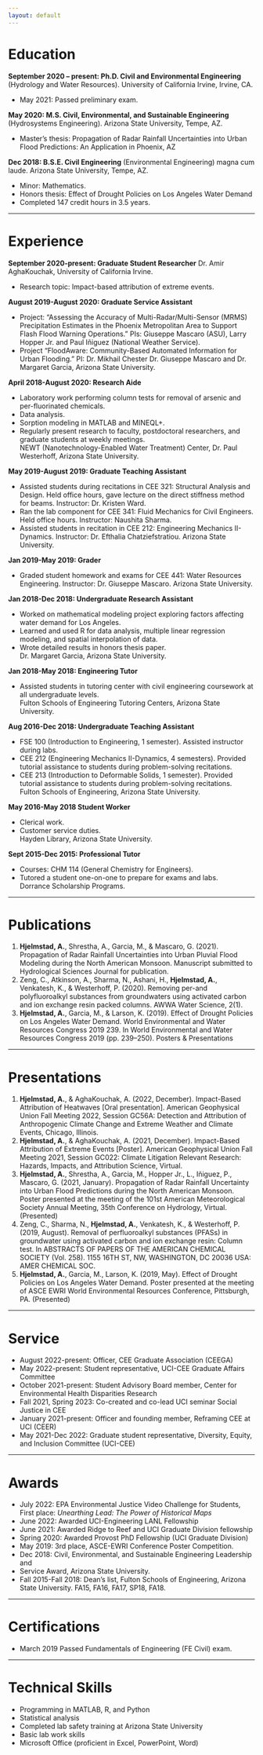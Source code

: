 ```yaml
---
layout: default
---
```


# Education
**September 2020 – present: Ph.D. Civil and Environmental Engineering** (Hydrology and Water Resources). University of California Irvine, Irvine, CA.  
- May 2021: Passed preliminary exam.

**May 2020: M.S. Civil, Environmental, and Sustainable Engineering**
(Hydrosystems Engineering). Arizona State University, Tempe, AZ.  
- Master’s thesis: Propagation of Radar Rainfall Uncertainties into
Urban Flood Predictions: An Application in Phoenix, AZ

**Dec 2018:  B.S.E. Civil Engineering** (Environmental Engineering) magna cum
laude. Arizona State University, Tempe, AZ.  
- Minor: Mathematics.  
- Honors thesis: Effect of Drought Policies on Los Angeles Water
Demand  
- Completed 147 credit hours in 3.5 years.

---
# Experience
**September 2020-present: Graduate Student Researcher**
Dr. Amir AghaKouchak, University of California Irvine.  
- Research topic: Impact-based attribution of extreme events. 

**August 2019-August 2020: Graduate Service Assistant**  
- Project: “Assessing the Accuracy of Multi-Radar/Multi-Sensor
(MRMS) Precipitation Estimates in the Phoenix Metropolitan Area
to Support Flash Flood Warning Operations.” PIs: Giuseppe Mascaro
(ASU), Larry Hopper Jr. and Paul Iñiguez (National Weather
Service).  
- Project “FloodAware: Community-Based Automated Information for
Urban Flooding.” PI: Dr. Mikhail Chester
Dr. Giuseppe Mascaro and Dr. Margaret Garcia, Arizona State
University.  

**April 2018-August 2020: Research Aide**  
- Laboratory work performing column tests for removal of arsenic and
per-fluorinated chemicals.  
- Data analysis.  
- Sorption modeling in MATLAB and MINEQL+.  
- Regularly present research to faculty, postdoctoral researchers, and
graduate students at weekly meetings.  
NEWT (Nanotechnology-Enabled Water Treatment) Center, Dr. Paul
Westerhoff, Arizona State University.

**May 2019-August 2019: Graduate Teaching Assistant**  
- Assisted students during recitations in CEE 321: Structural
Analysis and Design. Held office hours, gave lecture on the
direct stiffness method for beams. Instructor: Dr. Kristen Ward.  
- Ran the lab component for CEE 341: Fluid Mechanics for Civil
Engineers. Held office hours. Instructor: Naushita Sharma.  
- Assisted students in recitation in CEE 212: Engineering
Mechanics II-Dynamics. Instructor: Dr. Efthalia Chatziefstratiou.
Arizona State University.  

**Jan 2019-May 2019: Grader**  
- Graded student homework and exams for CEE 441: Water
Resources Engineering. Instructor: Dr. Giuseppe Mascaro.
Arizona State University.  

**Jan 2018-Dec 2018: Undergraduate Research Assistant**  
- Worked on mathematical modeling project exploring factors
affecting water demand for Los Angeles.  
- Learned and used R for data analysis, multiple linear regression
modeling, and spatial interpolation of data.  
- Wrote detailed results in honors thesis paper.  
Dr. Margaret Garcia, Arizona State University.  

**Jan 2018-May 2018: Engineering Tutor**  
- Assisted students in tutoring center with civil engineering
coursework at all undergraduate levels.  
Fulton Schools of Engineering Tutoring Centers, Arizona State
University.  

**Aug 2016-Dec 2018: Undergraduate Teaching Assistant**  
- FSE 100 (Introduction to Engineering, 1 semester). Assisted
instructor during labs.  
- CEE 212 (Engineering Mechanics II-Dynamics, 4 semesters).
Provided tutorial assistance to students during problem-solving
recitations.  
- CEE 213 (Introduction to Deformable Solids, 1 semester).
Provided tutorial assistance to students during problem-solving
recitations.  
Fulton Schools of Engineering, Arizona State University.  

**May 2016-May 2018 Student Worker**  
- Clerical work.  
- Customer service duties.  
Hayden Library, Arizona State University.    

**Sept 2015-Dec 2015: Professional Tutor**  
- Courses: CHM 114 (General Chemistry for Engineers).  
- Tutored a student one-on-one to prepare for exams and labs.  
Dorrance Scholarship Programs.  

---
# Publications
1. **Hjelmstad, A.**, Shrestha, A., Garcia, M., & Mascaro, G. (2021). Propagation of Radar Rainfall Uncertainties into Urban Pluvial Flood Modeling during the North American Monsoon. Manuscript submitted to Hydrological Sciences Journal for publication.
1. Zeng, C., Atkinson, A., Sharma, N., Ashani, H., **Hjelmstad, A.**, Venkatesh, K., & Westerhoff, P. (2020). Removing per-and polyfluoroalkyl substances from groundwaters using activated carbon and ion exchange resin packed columns. AWWA Water Science, 2(1).
1. **Hjelmstad, A.**, Garcia, M., & Larson, K. (2019). Effect of Drought Policies on Los Angeles Water Demand. World Environmental and Water Resources Congress 2019 239. In World Environmental and Water Resources Congress 2019 (pp. 239–250). Posters & Presentations

---
# Presentations
1. **Hjelmstad, A.**, & AghaKouchak, A. (2022, December). Impact-Based Attribution of Heatwaves [Oral presentation]. American Geophysical Union Fall Meeting 2022, Session GC56A:  Detection and Attribution of Anthropogenic Climate Change and Extreme Weather and Climate Events, Chicago, Illinois.
1. **Hjelmstad, A.**, & AghaKouchak, A. (2021, December). Impact-Based Attribution of Extreme Events [Poster]. American Geophysical Union Fall Meeting 2021, Session GC022: Climate Litigation Relevant Research: Hazards, Impacts, and Attribution Science, Virtual.
1. **Hjelmstad, A.**, Shrestha, A., Garcia, M., Hopper Jr., L., Iñiguez, P., Mascaro, G. (2021, January). Propagation of Radar Rainfall Uncertainty into Urban Flood Predictions during the North American Monsoon. Poster presented at the meeting of the 101st American Meteorological Society Annual Meeting, 35th Conference on Hydrology, Virtual. (Presented)
1. Zeng, C., Sharma, N., **Hjelmstad, A.**, Venkatesh, K., & Westerhoff, P. (2019, August). Removal of perfluoroalkyl substances (PFASs) in groundwater using activated carbon and ion exchange resin: Column test. In ABSTRACTS OF PAPERS OF THE AMERICAN CHEMICAL SOCIETY (Vol. 258). 1155 16TH ST, NW, WASHINGTON, DC 20036 USA: AMER CHEMICAL SOC.
1. **Hjelmstad, A.**, Garcia, M., Larson, K. (2019, May). Effect of Drought Policies on Los Angeles Water Demand. Poster presented at the meeting of ASCE EWRI World Environmental Resources Conference, Pittsburgh, PA. (Presented)


---
# Service  
- August 2022-present: Officer, CEE Graduate Association (CEEGA)
- May 2022-present: Student representative, UCI-CEE Graduate Affairs Committee
- October 2021-present: Student Advisory Board member, Center for Environmental Health Disparities Research
- Fall 2021, Spring 2023: Co-created and co-lead UCI seminar Social Justice in CEE
- January 2021-present: Officer and founding member, Reframing CEE at UCI (CEER)
- May 2021-Dec 2022: Graduate student representative, Diversity, Equity, and Inclusion Committee (UCI-CEE)

---
# Awards
- July 2022: EPA Environmental Justice Video Challenge for Students, First place: *Unearthing Lead: The Power of Historical Maps*  
- June 2022: Awarded UCI-Engineering LANL Fellowship
- June 2021: Awarded Ridge to Reef and UCI Graduate Division fellowship
- Spring 2020: Awarded Provost PhD Fellowship (UCI Graduate Division)
- May 2019: 3rd place, ASCE-EWRI Conference Poster Competition.
- Dec 2018: Civil, Environmental, and Sustainable Engineering Leadership and
- Service Award, Arizona State University.
- Fall 2015-Fall 2018: Dean’s list, Fulton Schools of Engineering, Arizona State University. FA15, FA16, FA17, SP18, FA18.

---
# Certifications
- March 2019 Passed Fundamentals of Engineering (FE Civil) exam.

---
# Technical Skills
- Programming in MATLAB, R, and Python
- Statistical analysis
- Completed lab safety training at Arizona State University
- Basic lab work skills
- Microsoft Office (proficient in Excel, PowerPoint, Word)
